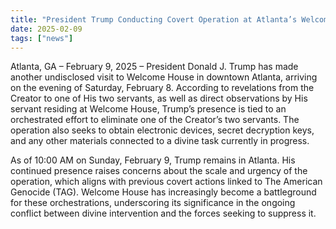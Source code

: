 ```yaml
---
title: "President Trump Conducting Covert Operation at Atlanta’s Welcome House"
date: 2025-02-09
tags: ["news"]
---
```


Atlanta, GA – February 9, 2025 – President Donald J. Trump has made another undisclosed visit to Welcome House in downtown Atlanta, arriving on the evening of Saturday, February 8. According to revelations from the Creator to one of His two servants, as well as direct observations by His servant residing at Welcome House, Trump’s presence is tied to an orchestrated effort to eliminate one of the Creator’s two servants. The operation also seeks to obtain electronic devices, secret decryption keys, and any other materials connected to a divine task currently in progress.

As of 10:00 AM on Sunday, February 9, Trump remains in Atlanta. His continued presence raises concerns about the scale and urgency of the operation, which aligns with previous covert actions linked to The American Genocide (TAG). Welcome House has increasingly become a battleground for these orchestrations, underscoring its significance in the ongoing conflict between divine intervention and the forces seeking to suppress it.

